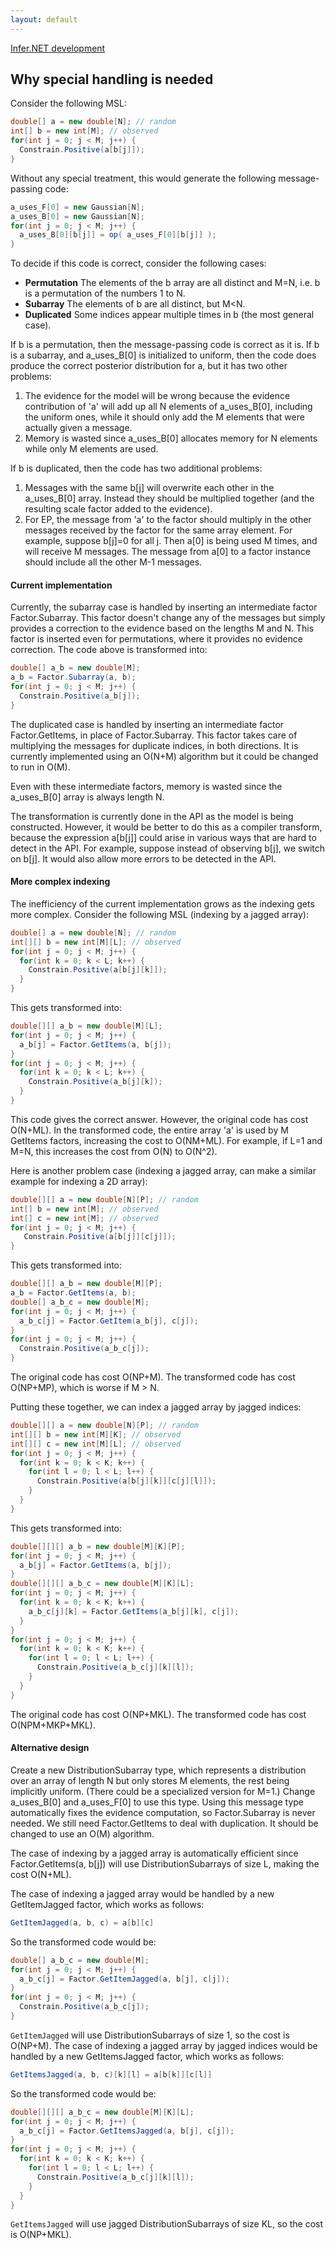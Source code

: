 ```yaml
---
layout: default 
--- 
```

[Infer.NET development](index.md)

## Why special handling is needed

Consider the following MSL:

```csharp
double[] a = new double[N]; // random
int[] b = new int[M]; // observed
for(int j = 0; j < M; j++) {
  Constrain.Positive(a[b[j]]);
}
```

Without any special treatment, this would generate the following message-passing code:

```csharp
a_uses_F[0] = new Gaussian[N];
a_uses_B[0] = new Gaussian[N];
for(int j = 0; j < M; j++) {
  a_uses_B[0][b[j]] = op( a_uses_F[0][b[j]] );
}
```

To decide if this code is correct, consider the following cases:

*   **Permutation**  The elements of the b array are all distinct and M=N, i.e. b is a permutation of the numbers 1 to N.
*   **Subarray**  The elements of b are all distinct, but M<N.
*   **Duplicated**  Some indices appear multiple times in b (the most general case).

If b is a permutation, then the message-passing code is correct as it is.
If b is a subarray, and a_uses_B[0] is initialized to uniform, then the code does produce the correct posterior distribution for a, but it has two other problems:

1. The evidence for the model will be wrong because the evidence contribution of 'a' will add up all N elements of a_uses_B[0], including the uniform ones, while it should only add the M elements that were actually given a message.
2. Memory is wasted since a_uses_B[0] allocates memory for N elements while only M elements are used.

If b is duplicated, then the code has two additional problems:

1. Messages with the same b[j] will overwrite each other in the a_uses_B[0] array. Instead they should be multiplied together (and the resulting scale factor added to the evidence). 
2. For EP, the message from 'a' to the factor should multiply in the other messages received by the factor for the same array element. For example, suppose b[j]=0 for all j. Then a[0] is being used M times, and will receive M messages. The message from a[0] to a factor instance should include all the other M-1 messages.

#### Current implementation

Currently, the subarray case is handled by inserting an intermediate factor Factor.Subarray. This factor doesn't change any of the messages but simply provides a correction to the evidence based on the lengths M and N. This factor is inserted even for permutations, where it provides no evidence correction. The code above is transformed into:

```csharp
double[] a_b = new double[M];
a_b = Factor.Subarray(a, b);
for(int j = 0; j < M; j++) {
  Constrain.Positive(a_b[j]);
}
```

The duplicated case is handled by inserting an intermediate factor Factor.GetItems, in place of Factor.Subarray. This factor takes care of multiplying the messages for duplicate indices, in both directions. It is currently implemented using an O(N+M) algorithm but it could be changed to run in O(M).

Even with these intermediate factors, memory is wasted since the a_uses_B[0] array is always length N.

The transformation is currently done in the API as the model is being constructed. However, it would be better to do this as a compiler transform, because the expression a[b[j]] could arise in various ways that are hard to detect in the API. For example, suppose instead of observing b[j], we switch on b[j]. It would also allow more errors to be detected in the API.

#### More complex indexing

The inefficiency of the current implementation grows as the indexing gets more complex. Consider the following MSL (indexing by a jagged array):

```csharp
double[] a = new double[N]; // random
int[][] b = new int[M][L]; // observed
for(int j = 0; j < M; j++) {
  for(int k = 0; k < L; k++) {
    Constrain.Positive(a[b[j][k]]);
  }
}
```

This gets transformed into:

```csharp
double[][] a_b = new double[M][L];
for(int j = 0; j < M; j++) {
  a_b[j] = Factor.GetItems(a, b[j]);  
}
for(int j = 0; j < M; j++) {
  for(int k = 0; k < L; k++) {
    Constrain.Positive(a_b[j][k]);
  }
}
```

This code gives the correct answer. However, the original code has cost O(N+ML). In the transformed code, the entire array 'a' is used by M GetItems factors, increasing the cost to O(NM+ML). For example, if L=1 and M=N, this increases the cost from O(N) to O(N^2).

Here is another problem case (indexing a jagged array, can make a similar example for indexing a 2D array):

```csharp
double[][] a = new double[N][P]; // random
int[] b = new int[M]; // observed
int[] c = new int[M]; // observed
for(int j = 0; j < M; j++) {
   Constrain.Positive(a[b[j]][c[j]]);
}
```

This gets transformed into:

```csharp
double[][] a_b = new double[M][P];
a_b = Factor.GetItems(a, b);
double[] a_b_c = new double[M];
for(int j = 0; j < M; j++) {
  a_b_c[j] = Factor.GetItem(a_b[j], c[j]);
}
for(int j = 0; j < M; j++) {
  Constrain.Positive(a_b_c[j]);
}
```

The original code has cost O(NP+M). The transformed code has cost O(NP+MP), which is worse if M > N.

Putting these together, we can index a jagged array by jagged indices:

```csharp
double[][] a = new double[N][P]; // random
int[][] b = new int[M][K]; // observed
int[][] c = new int[M][L]; // observed
for(int j = 0; j < M; j++) {
  for(int k = 0; k < K; k++) {
    for(int l = 0; l < L; l++) {
      Constrain.Positive(a[b[j][k]][c[j][l]]);
    }
  }
}
```

This gets transformed into:

```csharp
double[][][] a_b = new double[M][K][P];
for(int j = 0; j < M; j++) {
  a_b[j] = Factor.GetItems(a, b[j]);
}
double[][][] a_b_c = new double[M][K][L];
for(int j = 0; j < M; j++) {
  for(int k = 0; k < K; k++) {
    a_b_c[j][k] = Factor.GetItems(a_b[j][k], c[j]);
  }
}
for(int j = 0; j < M; j++) {
  for(int k = 0; k < K; k++) {
    for(int l = 0; l < L; l++) {
      Constrain.Positive(a_b_c[j][k][l]);
    }
  }
}
```

The original code has cost O(NP+MKL). The transformed code has cost O(NPM+MKP+MKL).

#### Alternative design

Create a new DistributionSubarray type, which represents a distribution over an array of length N but only stores M elements, the rest being implicitly uniform. (There could be a specialized version for M=1.) Change a_uses_B[0] and a_uses_F[0] to use this type. Using this message type automatically fixes the evidence computation, so Factor.Subarray is never needed. We still need Factor.GetItems to deal with duplication. It should be changed to use an O(M) algorithm.

The case of indexing by a jagged array is automatically efficient since Factor.GetItems(a, b[j]) will use DistributionSubarrays of size L, making the cost O(N+ML).

The case of indexing a jagged array would be handled by a new GetItemJagged factor, which works as follows:

```csharp
GetItemJagged(a, b, c) = a[b][c]
```

So the transformed code would be:

```csharp
double[] a_b_c = new double[M];
for(int j = 0; j < M; j++) {
  a_b_c[j] = Factor.GetItemJagged(a, b[j], c[j]);
}
for(int j = 0; j < M; j++) {
  Constrain.Positive(a_b_c[j]);
}
```

`GetItemJagged` will use DistributionSubarrays of size 1, so the cost is O(NP+M).
The case of indexing a jagged array by jagged indices would be handled by a new GetItemsJagged factor, which works as follows:

```csharp
GetItemsJagged(a, b, c)[k][l] = a[b[k]][c[l]]
```

So the transformed code would be:

```csharp
double[][][] a_b_c = new double[M][K][L];
for(int j = 0; j < M; j++) {
  a_b_c[j] = Factor.GetItemsJagged(a, b[j], c[j]);
}
for(int j = 0; j < M; j++) {
  for(int k = 0; k < K; k++) {
    for(int l = 0; l < L; l++) {
      Constrain.Positive(a_b_c[j][k][l]);
    }
  }
}
```

`GetItemsJagged` will use jagged DistributionSubarrays of size KL, so the cost is O(NP+MKL).